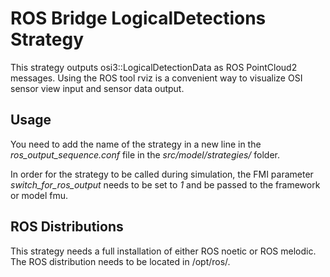 # ROS Bridge LogicalDetections Strategy

This strategy outputs osi3::LogicalDetectionData as ROS PointCloud2 messages.
Using the ROS tool rviz is a convenient way to visualize OSI sensor view input and sensor data output.

## Usage

You need to add the name of the strategy in a new line in the *ros_output_sequence.conf* file in the *src/model/strategies/* folder.

In order for the strategy to be called during simulation, the FMI parameter *switch_for_ros_output* needs to be set to *1* and be passed to the framework or model fmu.

## ROS Distributions

This strategy needs a full installation of either ROS noetic or ROS melodic. The ROS distribution needs to be located in /opt/ros/.
